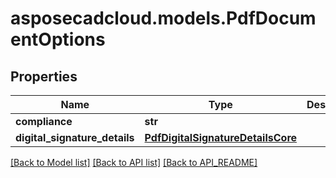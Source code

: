 # asposecadcloud.models.PdfDocumentOptions

## Properties
Name | Type | Description | Notes
------------ | ------------- | ------------- | -------------
**compliance** | **str** |  | 
**digital_signature_details** | [**PdfDigitalSignatureDetailsCore**](PdfDigitalSignatureDetailsCore.md) |  | [optional] 

[[Back to Model list]](API_README.md#documentation-for-models) [[Back to API list]](API_README.md#documentation-for-api-endpoints) [[Back to API_README]](API_README.md)


